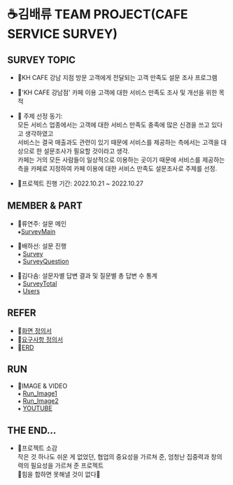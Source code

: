 # ☕김배류 TEAM PROJECT(CAFE SERVICE SURVEY)
## SURVEY TOPIC
- 🥐KH CAFE 강남 지점 방문 고객에게 전달되는 고객 만족도 설문 조사 프로그램
- 🧁'KH CAFE 강남점' 카페 이용 고객에 대한 서비스 만족도 조사 및 개선을 위한 목적  
- 🍰 주제 선정 동기:   
모든 서비스 업종에서는 고객에 대한 서비스 만족도 충족에  많은 신경을 쓰고 있다고 생각하였고  
서비스는 결국 매출과도 관련이 있기 때문에 서비스를 제공하는 측에서는 고객을 대상으로 한 설문조사가 필요할 것이라고 생각.  
카페는 거의 모든 사람들이 일상적으로 이용하는 곳이기 때문에 서비스를 제공하는 측을 카페로 지정하여 카페 이용에 대한 서비스 만족도 설문조사로 주제를 선정.

- 🥤프로젝트 진행 기간: 2022.10.21 ~ 2022.10.27


## MEMBER & PART
- 🥯류연주: 설문 메인  
⁕[SurveyMain](https://github.com/Ryuyeonjoo/Team_Project/blob/main/src/SurveyMain.java)  

- 🌮배하선: 설문 진행   
⁕ [Survey](https://github.com/Ryuyeonjoo/Team_Project/blob/main/src/Survey.java)  
⁕ [SurveyQuestion](https://github.com/Ryuyeonjoo/Team_Project/blob/main/src/SurveyQuestion.java)

- 🥞김다솜: 설문자별 답변 결과 및 질문별 총 답변 수 통계  
⁕ [SurveyTotal](https://github.com/Ryuyeonjoo/Team_Project/blob/main/src/SurveyTotal.java)  
⁕ [Users](https://github.com/Ryuyeonjoo/Team_Project/blob/main/src/Users.java)

## REFER
- 🍩[화면 정의서](https://github.com/Ryuyeonjoo/Team_Project/blob/main/Survey/Final/%ED%99%94%EB%A9%B4%EC%A0%95%EC%9D%98%EC%84%9C_%EA%B9%80%EB%B0%B0%EB%A5%98.pdf)
- 🍮[요구사항 정의서](https://github.com/Ryuyeonjoo/Team_Project/blob/main/Survey/Final/%EC%9A%94%EA%B5%AC%EC%82%AC%ED%95%AD%EC%A0%95%EC%9D%98%EC%84%9C_%EA%B9%80%EB%B0%B0%EB%A5%98.pdf)
- 🧃[ERD](https://github.com/Ryuyeonjoo/Team_Project/blob/main/Survey/Final/khcafe_survey.png)

## RUN
- 🧇IMAGE & VIDEO  
⁕ [Run_Image1](https://user-images.githubusercontent.com/115052767/198186361-a07ba213-c849-4d9d-84b4-0b0e69c02fc4.PNG)  
⁕ [Run_Image2](https://user-images.githubusercontent.com/115052767/198187412-f2079adb-15c3-4724-8d38-ea341a2dd711.PNG)  
⁕ [YOUTUBE](https://www.youtube.com/watch?v=4zbxEBVyETI&feature=youtu.be)

## THE END...
- 🍞프로젝트 소감  
 작은 것 하나도 쉬운 게 없었던, 협업의 중요성을 가르쳐 준, 엄청난 집중력과 창의력의 필요성을 가르쳐 준 프로젝트  
 🤞힘을 합하면 못해낼 것이 없다🤞









